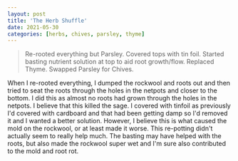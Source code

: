 ```yaml
---
layout: post
title: 'The Herb Shuffle'
date: 2021-05-30
categories: [herbs, chives, parsley, thyme]
---
```


> Re-rooted everything but Parsley. Covered tops with tin foil. Started basting nutrient solution at top to aid root growth/flow. Replaced Thyme. Swapped Parsley for Chives.

When I re-rooted everything, I dumped the rockwool and roots out and then tried to seat the roots through the holes in the netpots and closer to the bottom. I did this as almost no roots had grown through the holes in the netpots. I believe that this killed the sage. I covered with tinfoil as previously I'd covered with cardboard and that had been getting damp so I'd removed it and I wanted a better solution. However, I believe this is what caused the mold on the rockwool, or at least made it worse. This re-potting didn't actually seem to really help much. The basting may have helped with the roots, but also made the rockwool super wet and I'm sure also contributed to the mold and root rot.
